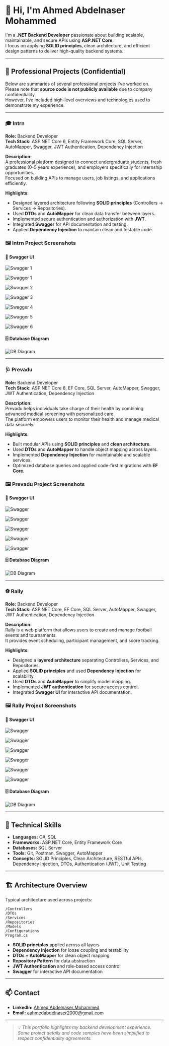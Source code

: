 # 👋 Hi, I'm Ahmed Abdelnaser Mohammed

I'm a **.NET Backend Developer** passionate about building scalable, maintainable, and secure APIs using **ASP.NET Core**.  
I focus on applying **SOLID principles**, clean architecture, and efficient design patterns to deliver high-quality backend systems.

---

## 🚀 Professional Projects (Confidential)

Below are summaries of several professional projects I've worked on.  
Please note that **source code is not publicly available** due to company confidentiality.  
However, I’ve included high-level overviews and technologies used to demonstrate my experience.

---

### 🎓 **Intrn**
**Role:** Backend Developer  
**Tech Stack:** ASP.NET Core 6, Entity Framework Core, SQL Server, AutoMapper, Swagger, JWT Authentication, Dependency Injection  

**Description:**  
A professional platform designed to connect undergraduate students, fresh graduates (0–5 years experience), and employers specifically for internship opportunities.  
Focused on building APIs to manage users, job listings, and applications efficiently.

**Highlights:**
- Designed layered architecture following **SOLID principles** (Controllers → Services → Repositories).  
- Used **DTOs** and **AutoMapper** for clean data transfer between layers.  
- Implemented secure authentication and authorization with **JWT**.  
- Integrated **Swagger** for API documentation and testing.  
- Applied **Dependency Injection** to maintain clean and testable code.

### 🖼️ Intrn Project Screenshots

#### 🧩 Swagger UI
![Swagger 1](https://github.com/AhmedAbdelnaserm/AhmedAbdelnaser-Portfolio/blob/main/intrn/Intern-Swagger-Auth.png)

![Swagger 1](https://github.com/AhmedAbdelnaserm/AhmedAbdelnaser-Portfolio/blob/main/intrn/Intern-Swagger1.png)

![Swagger 2](https://github.com/AhmedAbdelnaserm/AhmedAbdelnaser-Portfolio/blob/main/intrn/Intern-Swagger2.png)

![Swagger 3](https://github.com/AhmedAbdelnaserm/AhmedAbdelnaser-Portfolio/blob/main/intrn/Intern-Swagger3.png)

![Swagger 4](https://github.com/AhmedAbdelnaserm/AhmedAbdelnaser-Portfolio/blob/main/intrn/Intern-Swagger4.png)

![Swagger 5](https://github.com/AhmedAbdelnaserm/AhmedAbdelnaser-Portfolio/blob/main/intrn/Intern-Swagger5.png)

![Swagger 6](https://github.com/AhmedAbdelnaserm/AhmedAbdelnaser-Portfolio/blob/main/intrn/Intern-Swagger6.png)

#### 🗄️ Database Diagram
![DB Diagram](https://github.com/AhmedAbdelnaserm/AhmedAbdelnaser-Portfolio/blob/main/intrn/Diagram/Intern-DB-Diagram.png)


---

### 🩺 **Prevadu**
**Role:** Backend Developer  
**Tech Stack:** ASP.NET Core 8, EF Core, SQL Server, AutoMapper, Swagger, JWT Authentication, Dependency Injection  

**Description:**  
Prevadu helps individuals take charge of their health by combining advanced medical screening with personalized care.  
The platform empowers users to monitor their health and manage medical data securely.

**Highlights:**
- Built modular APIs using **SOLID principles** and **clean architecture**.  
- Used **DTOs** and **AutoMapper** to handle object mapping across layers.  
- Implemented **Dependency Injection** for maintainable and scalable services.  
- Optimized database queries and applied code-first migrations with **EF Core**.

### 🖼️ Prevadu Project Screenshots

#### 🧩 Swagger UI
![Swagger](https://github.com/AhmedAbdelnaserm/AhmedAbdelnaser-Portfolio/blob/main/prevadu/Swagger/Prevadu-Swagger-Auth.png)

![Swagger](https://github.com/AhmedAbdelnaserm/AhmedAbdelnaser-Portfolio/blob/main/prevadu/Swagger/Prevadu-Swagger1.png)

![Swagger](https://github.com/AhmedAbdelnaserm/AhmedAbdelnaser-Portfolio/blob/main/prevadu/Swagger/Prevadu-Swagger2.png)

![Swagger](https://github.com/AhmedAbdelnaserm/AhmedAbdelnaser-Portfolio/blob/main/prevadu/Swagger/Prevadu-Swagger3.png)

![Swagger](https://github.com/AhmedAbdelnaserm/AhmedAbdelnaser-Portfolio/blob/main/prevadu/Swagger/Prevadu-Swagger4.png)

#### 🗄️ Database Diagram
![DB Diagram](https://github.com/AhmedAbdelnaserm/AhmedAbdelnaser-Portfolio/blob/main/prevadu/Diagram/Prevadu-Diagram.png)

---

### ⚽ **Rally**
**Role:** Backend Developer  
**Tech Stack:** ASP.NET Core, EF Core, SQL Server, AutoMapper, Swagger, JWT Authentication, Dependency Injection  

**Description:**  
Rally is a web platform that allows users to create and manage football events and tournaments.  
It provides event scheduling, participant management, and score tracking.

**Highlights:**
- Designed a **layered architecture** separating Controllers, Services, and Repositories.  
- Applied **SOLID principles** and used **Dependency Injection** for scalability.  
- Used **DTOs** and **AutoMapper** to simplify model mapping.  
- Implemented **JWT authentication** for secure access control.  
- Integrated **Swagger UI** for interactive API documentation.

### 🖼️ Rally Project Screenshots

#### 🧩 Swagger UI
![Swagger](https://github.com/AhmedAbdelnaserm/AhmedAbdelnaser-Portfolio/blob/main/rally/Swagger/Rally-Swagger-Auth.png)

![Swagger](https://github.com/AhmedAbdelnaserm/AhmedAbdelnaser-Portfolio/blob/main/rally/Swagger/Rally-Swagger1.png)

![Swagger](https://github.com/AhmedAbdelnaserm/AhmedAbdelnaser-Portfolio/blob/main/rally/Swagger/Rally-Swagger2.png)

![Swagger](https://github.com/AhmedAbdelnaserm/AhmedAbdelnaser-Portfolio/blob/main/rally/Swagger/Rally-Swagger3.png)

![Swagger](https://github.com/AhmedAbdelnaserm/AhmedAbdelnaser-Portfolio/blob/main/rally/Swagger/Rally-Swagger4.png)

![Swagger](https://github.com/AhmedAbdelnaserm/AhmedAbdelnaser-Portfolio/blob/main/rally/Swagger/Rally-Swagger5.png)

#### 🗄️ Database Diagram
![DB Diagram](https://github.com/AhmedAbdelnaserm/AhmedAbdelnaser-Portfolio/blob/main/rally/Diagram/Rally-DB-Diagram.png)

---

## 🧠 Technical Skills

- **Languages:** C#, SQL  
- **Frameworks:** ASP.NET Core, Entity Framework Core  
- **Databases:** SQL Server  
- **Tools:** Git, Postman, Swagger, AutoMapper  
- **Concepts:** SOLID Principles, Clean Architecture, RESTful APIs, Dependency Injection, DTOs, Authentication (JWT), Unit Testing

---

## 🏗️ Architecture Overview

Typical architecture used across projects:

```
/Controllers
/DTOs
/Services
/Repositories
/Models
/Configurations
Program.cs
```

- **SOLID principles** applied across all layers  
- **Dependency Injection** for loose coupling and testability  
- **DTOs + AutoMapper** for clean object mapping  
- **Repository Pattern** for data abstraction  
- **JWT Authentication** and role-based access control  
- **Swagger** for interactive API documentation  

---

## 📫 Contact

- **LinkedIn:** [Ahmed Abdelnaser Mohammed](https://www.linkedin.com/in/ahmed-abdelnaser-409bb7243)  
- **Email:** aahmedabdelnaser2000@gmail.com  

---

> 💡 *This portfolio highlights my backend development experience. Some project details and code samples have been simplified to respect confidentiality agreements.*
